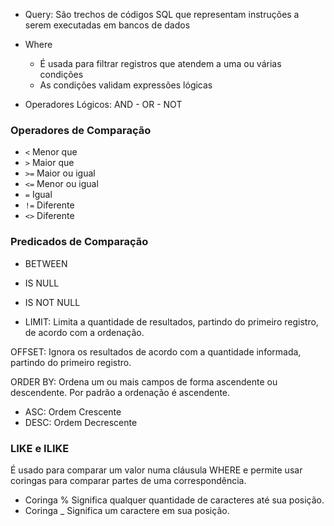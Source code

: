- Query: São trechos de códigos SQL que representam instruções a serem executadas em bancos de dados
- Where
	- É usada para filtrar registros que atendem a uma ou várias condições
	- As condições validam expressões lógicas

- Operadores Lógicos:
	AND - OR - NOT

### Operadores de Comparação

- `<` Menor que
- `>` Maior que
- `>=` Maior ou igual
- `<=` Menor ou igual
- `=` Igual
- `!=` Diferente
- `<>` Diferente

### Predicados de Comparação

- BETWEEN 
- IS NULL 
- IS NOT NULL

- LIMIT:
	Limita a quantidade de resultados, partindo do primeiro registro, de acordo com a ordenação.

OFFSET:
	Ignora os resultados de acordo com a quantidade informada, partindo do primeiro registro.

ORDER BY:
	Ordena um ou mais campos de forma ascendente ou descendente. Por padrão a ordenação é ascendente.

- ASC:  Ordem Crescente 
- DESC: Ordem Decrescente 

### LIKE e ILIKE

É usado para comparar um valor numa cláusula WHERE e permite usar coringas para comparar partes de uma correspondência.

- Coringa %
	Significa qualquer quantidade de caracteres até sua posição.
- Coringa _
	Significa um caractere em sua posição.






